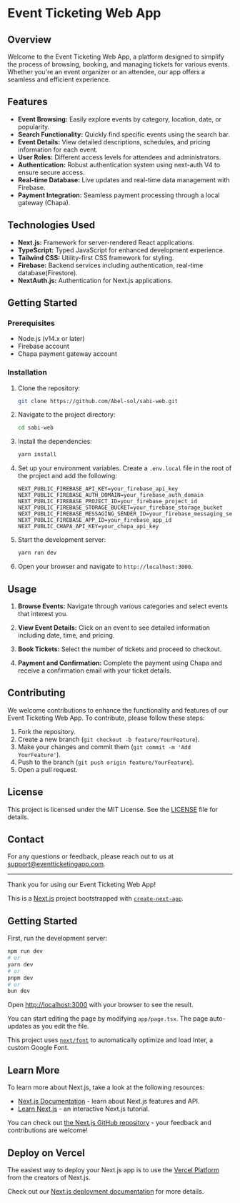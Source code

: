 # Event Ticketing Web App

## Overview

Welcome to the Event Ticketing Web App, a platform designed to simplify the process of browsing, booking, and managing tickets for various events. Whether you're an event organizer or an attendee, our app offers a seamless and efficient experience.

## Features

- **Event Browsing:** Easily explore events by category, location, date, or popularity.
- **Search Functionality:** Quickly find specific events using the search bar.
- **Event Details:** View detailed descriptions, schedules, and pricing information for each event.
- **User Roles:** Different access levels for attendees and administrators.
- **Authentication:** Robust authentication system using next-auth V4 to ensure secure access.
- **Real-time Database:** Live updates and real-time data management with Firebase.
- **Payment Integration:** Seamless payment processing through a local gateway (Chapa).

## Technologies Used

- **Next.js:** Framework for server-rendered React applications.
- **TypeScript:** Typed JavaScript for enhanced development experience.
- **Tailwind CSS:** Utility-first CSS framework for styling.
- **Firebase:** Backend services including authentication, real-time database(Firestore).
- **NextAuth.js:** Authentication for Next.js applications.

## Getting Started

### Prerequisites

- Node.js (v14.x or later)
- Firebase account
- Chapa payment gateway account

### Installation

1. Clone the repository:

    ```bash
    git clone https://github.com/Abel-sol/sabi-web.git
    ```

2. Navigate to the project directory:

    ```bash
    cd sabi-web
    ```

3. Install the dependencies:

    ```bash
    yarn install
    ```

4. Set up your environment variables. Create a `.env.local` file in the root of the project and add the following:

    ```plaintext
    NEXT_PUBLIC_FIREBASE_API_KEY=your_firebase_api_key
    NEXT_PUBLIC_FIREBASE_AUTH_DOMAIN=your_firebase_auth_domain
    NEXT_PUBLIC_FIREBASE_PROJECT_ID=your_firebase_project_id
    NEXT_PUBLIC_FIREBASE_STORAGE_BUCKET=your_firebase_storage_bucket
    NEXT_PUBLIC_FIREBASE_MESSAGING_SENDER_ID=your_firebase_messaging_sender_id
    NEXT_PUBLIC_FIREBASE_APP_ID=your_firebase_app_id
    NEXT_PUBLIC_CHAPA_API_KEY=your_chapa_api_key
    ```

5. Start the development server:

    ```bash
    yarn run dev
    ```

6. Open your browser and navigate to `http://localhost:3000`.

## Usage

1. **Browse Events:** Navigate through various categories and select events that interest you.

2. **View Event Details:** Click on an event to see detailed information including date, time, and pricing.
3. **Book Tickets:** Select the number of tickets and proceed to checkout.
4. **Payment and Confirmation:** Complete the payment using Chapa and receive a confirmation email with your ticket details.

## Contributing

We welcome contributions to enhance the functionality and features of our Event Ticketing Web App. To contribute, please follow these steps:

1. Fork the repository.
2. Create a new branch (`git checkout -b feature/YourFeature`).
3. Make your changes and commit them (`git commit -m 'Add YourFeature'`).
4. Push to the branch (`git push origin feature/YourFeature`).
5. Open a pull request.

## License

This project is licensed under the MIT License. See the [LICENSE](LICENSE) file for details.

## Contact

For any questions or feedback, please reach out to us at [support@eventticketingapp.com](mailto:support@eventticketingapp.com).

---

Thank you for using our Event Ticketing Web App!





This is a [Next.js](https://nextjs.org/) project bootstrapped with [`create-next-app`](https://github.com/vercel/next.js/tree/canary/packages/create-next-app).

## Getting Started

First, run the development server:

```bash
npm run dev
# or
yarn dev
# or
pnpm dev
# or
bun dev
```

Open [http://localhost:3000](http://localhost:3000) with your browser to see the result.

You can start editing the page by modifying `app/page.tsx`. The page auto-updates as you edit the file.

This project uses [`next/font`](https://nextjs.org/docs/basic-features/font-optimization) to automatically optimize and load Inter, a custom Google Font.

## Learn More

To learn more about Next.js, take a look at the following resources:

- [Next.js Documentation](https://nextjs.org/docs) - learn about Next.js features and API.
- [Learn Next.js](https://nextjs.org/learn) - an interactive Next.js tutorial.

You can check out [the Next.js GitHub repository](https://github.com/vercel/next.js/) - your feedback and contributions are welcome!

## Deploy on Vercel

The easiest way to deploy your Next.js app is to use the [Vercel Platform](https://vercel.com/new?utm_medium=default-template&filter=next.js&utm_source=create-next-app&utm_campaign=create-next-app-readme) from the creators of Next.js.

Check out our [Next.js deployment documentation](https://nextjs.org/docs/deployment) for more details.
